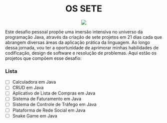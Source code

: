 <div>
  <h1 align="center"> OS SETE </h1>
  <p align="center">
    <img loading="lazy" src="http://img.shields.io/static/v1?label=STATUS&message=EM%20DESENVOLVIMENTO&color=GREEN&style=for-the-badge"/>
  </p>
</div>

Este desafio pessoal propõe uma imersão intensiva no universo da programação Java, através da criação de sete projetos em 21 dias cada que abrangem diversas áreas da aplicação prática da linguagem. Ao longo dessa jornada, vou ter a oportunidade de aprimorar minhas habilidades de codificação, design de software e resolução de problemas. Aqui estão os projetos que compõem esse desafio:

### Lista

- [ ] Calculadora em Java
- [ ] CRUD em Java
- [ ] Aplicativo de Lista de Compras em Java
- [ ] Sistema de Faturamento em Java
- [ ] Sistema de Controle de Tráfego em Java
- [ ] Plataforma de Rede Social em Java
- [ ] Snake Game em Java

##

